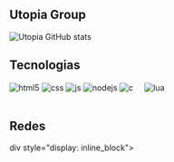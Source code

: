 ## Utopia Group

![Utopia GitHub stats](https://github-readme-stats.vercel.app/api?username=utopiaGroupPb&show_icons=true&theme=dracula&count_private=true)

## Tecnologias
<div style="display: inline_block">
  <img align="center" alt="html5" src="https://img.shields.io/badge/HTML5-E34F26?style=for-the-badge&logo=html5&logoColor=white" />
  <img align="center" alt="css" src="https://img.shields.io/badge/CSS3-1572B6?style=for-the-badge&logo=css3&logoColor=white" />
  <img align="center" alt="js" src="https://img.shields.io/badge/JavaScript-F7DF1E?style=for-the-badge&logo=javascript&logoColor=black" />
  <img align="center" alt="nodejs" src="https://img.shields.io/badge/Node.js-43853D?style=for-the-badge&logo=node.js&logoColor=white" />
  <img align="center" alt="c" src="https://img.shields.io/badge/C-00599C?style=for-the-badge&logo=c&logoColor=white" />
  <img align="center" alt="" src="https://img.shields.io/badge/C%2B%2B-00599C?style=for-the-badge&logo=c%2B%2B&logoColor=white" />
  <img align="center" alt="" src="https://img.shields.io/badge/Java-ED8B00?style=for-the-badge&logo=openjdk&logoColor=white" />
  <img align="center" alt="" src="https://img.shields.io/badge/Ruby-CC342D?style=for-the-badge&logo=ruby&logoColor=white" />
  <img align="center" alt="" src="https://img.shields.io/badge/Rust-000000?style=for-the-badge&logo=rust&logoColor=white" />
  <img align="center" alt="lua" src="https://img.shields.io/badge/Lua-2C2D72?style=for-the-badge&logo=lua&logoColor=white" />
  <img align="center" alt="" src="https://img.shields.io/badge/SQLite-07405E?style=for-the-badge&logo=sqlite&logoColor=white" />
  <img align="center" alt="" src="https://img.shields.io/badge/Amazon_AWS-232F3E?style=for-the-badge&logo=amazon-aws&logoColor=white" />
</div><br/>

## Redes
div style="display: inline_block">
  <img align="center" alt="" src="https://img.shields.io/badge/LinkedIn-0077B5?style=for-the-badge&logo=linkedin&logoColor=white" />
</div><br/>
